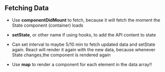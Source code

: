 ## Fetching Data

- Use **componentDidMount** to fetch, because it will fetch the moment the State component (container) loads

- **setState**, or other name if using hooks, to add the API content to state

- Can set interval to maybe 5/10 min to fetch updated data and setState again. React will render it again with the new data, because whenever State changes,the component is rendered again 

- Use **map** to render a component for each element in the data array!!